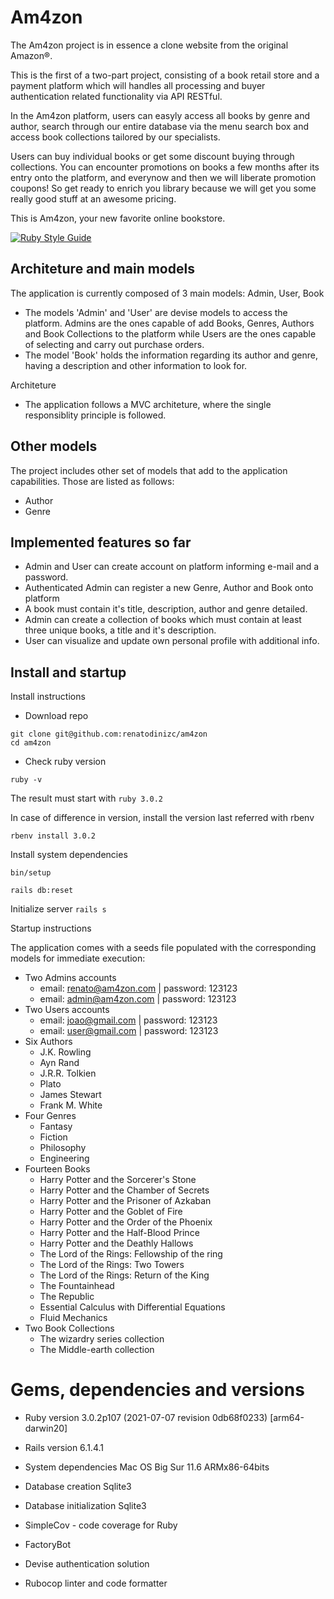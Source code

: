# Am4zon
The Am4zon project is in essence a clone website from the original Amazon®.

This is the first of a two-part project, consisting of a book retail store and
a payment platform which will handles all processing and buyer authentication
related functionality via API RESTful.

In the Am4zon platform, users can easyly access all books by genre and author,
search through our entire database via the menu search box and access book
collections tailored by our specialists.

Users can buy individual books or get some discount buying through collections.
You can encounter promotions on books a few months after its entry onto the
platform, and everynow and then we will liberate promotion coupons! So get ready
to enrich you library because we will get you some really good stuff at an
awesome pricing.

This is Am4zon, your new favorite online bookstore.

[![Ruby Style Guide](https://img.shields.io/badge/code_style-rubocop-brightgreen.svg)](https://github.com/rubocop/rubocop)

## Architeture and main models

The application is currently composed of 3 main models: Admin, User, Book

* The models 'Admin' and 'User' are devise models to access the platform.
  Admins are the ones capable of add Books, Genres, Authors and Book Collections
  to the platform while Users are the ones capable of selecting and carry out
  purchase orders.
* The model 'Book' holds the information regarding its author and genre,
  having a description and other information to look for.

Architeture

* The application follows a MVC architeture, where the single
  responsiblity principle is followed.

## Other models

The project includes other set of models that add to the application
capabilities. Those are listed as follows:
* Author
* Genre

## Implemented features so far

* Admin and User can create account on platform informing e-mail and a password.
* Authenticated Admin can register a new Genre, Author and Book onto platform
* A book must contain it's title, description, author and genre detailed.
* Admin can create a collection of books which must contain at least three
  unique books, a title and it's description.
* User can visualize and update own personal profile with additional info.

## Install and startup

Install instructions

* Download repo

```
git clone git@github.com:renatodinizc/am4zon
cd am4zon
```

* Check ruby version

`ruby -v`

The result must start with `ruby 3.0.2`

In case of difference in version, install the version last referred with rbenv

`rbenv install 3.0.2`

Install system dependencies

`bin/setup`

`rails db:reset`

Initialize server
`rails s`

Startup instructions

The application comes with a seeds file populated with the corresponding models
for immediate execution:

* Two Admins accounts
  - email: renato@am4zon.com | password: 123123
  - email: admin@am4zon.com | password: 123123
* Two Users accounts
  - email: joao@gmail.com | password: 123123
  - email: user@gmail.com | password: 123123
* Six Authors
  - J.K. Rowling
  - Ayn Rand
  - J.R.R. Tolkien
  - Plato
  - James Stewart
  - Frank M. White
* Four Genres
  - Fantasy
  - Fiction
  - Philosophy
  - Engineering
* Fourteen Books
  - Harry Potter and the Sorcerer's Stone
  - Harry Potter and the Chamber of Secrets
  - Harry Potter and the Prisoner of Azkaban
  - Harry Potter and the Goblet of Fire
  - Harry Potter and the Order of the Phoenix
  - Harry Potter and the Half-Blood Prince
  - Harry Potter and the Deathly Hallows
  - The Lord of the Rings: Fellowship of the ring
  - The Lord of the Rings: Two Towers
  - The Lord of the Rings: Return of the King
  - The Fountainhead
  - The Republic
  - Essential Calculus with Differential Equations
  - Fluid Mechanics
* Two Book Collections
  - The wizardry series collection
  - The Middle-earth collection

# Gems, dependencies and versions

* Ruby version 3.0.2p107 (2021-07-07 revision 0db68f0233) [arm64-darwin20]

* Rails version 6.1.4.1

* System dependencies Mac OS Big Sur 11.6 ARMx86-64bits

* Database creation Sqlite3

* Database initialization Sqlite3

* SimpleCov - code coverage for Ruby

* FactoryBot

* Devise authentication solution

* Rubocop linter and code formatter
